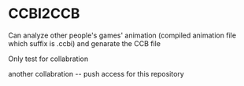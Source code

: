# CCBI2CCB
Can analyze other people's games' animation (compiled animation file which suffix is .ccbi) and genarate the CCB file

Only test for collabration

another collabration -- push access for this repository
